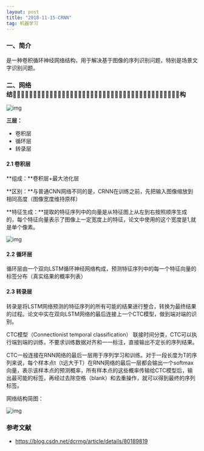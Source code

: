 ```yaml
---
layout: post
title: "2018-11-15-CRNN"
tag: 机器学习
---
```


### 一、简介

是一种卷积循环神经网络结构，用于解决基于图像的序列识别问题，特别是场景文字识别问题。

### 二、网络结构

![img](https://img-blog.csdn.net/2018050408402431)

**三层：**

- 卷积层
- 循环层
- 转录层

#### 2.1 卷积层

**组成：**卷积层+最大池化层

**区别：**与普通CNN网络不同的是，CRNN在训练之前，先把输入图像缩放到相同高度（图像宽度维持原样）

**特征生成：**提取的特征序列中的向量是从特征图上从左到右按照顺序生成的，每个特征向量表示了图像上一定宽度上的特征，论文中使用的这个宽度是1,就是单个像素。

![img](https://img-blog.csdn.net/20180504084039975)



#### 2.2 循环层

循环层由一个双向LSTM循环神经网络构成，预测特征序列中的每一个特征向量的标签分布（真实结果的概率列表）




#### 2.3 转录层

转录是将LSTM网络预测的特征序列的所有可能的结果进行整合，转换为最终结果的过程。论文中实在双向LSTM网络的最后连接上一个CTC模型，做到端对端的识别。

CTC模型（Connectionist temporal classification） 联接时间分类，CTC可以执行端到端的训练，不要求训练数据对齐和一一标注，直接输出不定长的序列结果。

CTC一般连接在RNN网络的最后一层用于序列学习和训练。对于一段长度为T的序列来说，每个样本点t（t远大于T）在RNN网络的最后一层都会输出一个softmax向量，表示该样本点的预测概率，所有样本点的这些概率传输给CTC模型后，输出最可能的标签，再经过去除空格（blank）和去重操作，就可以得到最终的序列标签。

网络结构简图：

![img](https://img-blog.csdn.net/20180504084049759)




### 参考文献

- <https://blog.csdn.net/dcrmg/article/details/80189819>